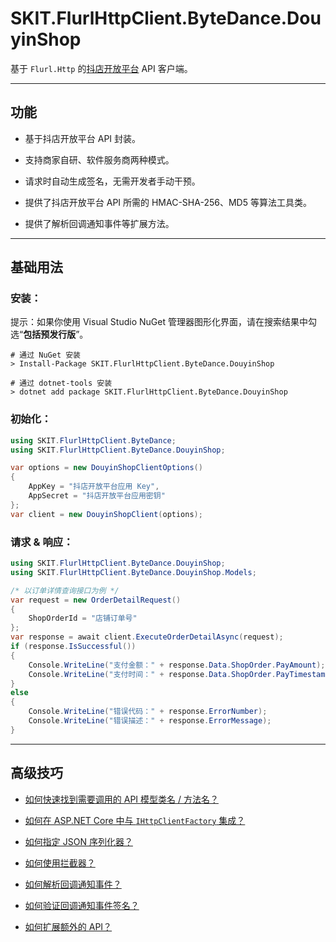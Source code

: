 ﻿# SKIT.FlurlHttpClient.ByteDance.DouyinShop

基于 `Flurl.Http` 的[抖店开放平台](https://op.jinritemai.com/) API 客户端。

---

## 功能

-   基于抖店开放平台 API 封装。

-   支持商家自研、软件服务商两种模式。

-   请求时自动生成签名，无需开发者手动干预。

-   提供了抖店开放平台 API 所需的 HMAC-SHA-256、MD5 等算法工具类。

-   提供了解析回调通知事件等扩展方法。

---

## 基础用法

### 安装：

提示：如果你使用 Visual Studio NuGet 管理器图形化界面，请在搜索结果中勾选“**包括预发行版**”。

```shell
# 通过 NuGet 安装
> Install-Package SKIT.FlurlHttpClient.ByteDance.DouyinShop

# 通过 dotnet-tools 安装
> dotnet add package SKIT.FlurlHttpClient.ByteDance.DouyinShop
```

### 初始化：

```csharp
using SKIT.FlurlHttpClient.ByteDance;
using SKIT.FlurlHttpClient.ByteDance.DouyinShop;

var options = new DouyinShopClientOptions()
{
    AppKey = "抖店开放平台应用 Key",
    AppSecret = "抖店开放平台应用密钥"
};
var client = new DouyinShopClient(options);
```

### 请求 & 响应：

```csharp
using SKIT.FlurlHttpClient.ByteDance.DouyinShop;
using SKIT.FlurlHttpClient.ByteDance.DouyinShop.Models;

/* 以订单详情查询接口为例 */
var request = new OrderDetailRequest()
{
    ShopOrderId = "店铺订单号"
};
var response = await client.ExecuteOrderDetailAsync(request);
if (response.IsSuccessful())
{
    Console.WriteLine("支付金额：" + response.Data.ShopOrder.PayAmount);
    Console.WriteLine("支付时间：" + response.Data.ShopOrder.PayTimestamp);
}
else
{
    Console.WriteLine("错误代码：" + response.ErrorNumber);
    Console.WriteLine("错误描述：" + response.ErrorMessage);
}
```

---

## 高级技巧

-   [如何快速找到需要调用的 API 模型类名 / 方法名？](./Advanced_ModelDefinition.md)

-   [如何在 ASP.NET Core 中与 `IHttpClientFactory` 集成？](./Advanced_IHttpClientFactory.md)

-   [如何指定 JSON 序列化器？](./Advanced_JsonSerializer.md)

-   [如何使用拦截器？](./Advanced_Interceptor.md)

-   [如何解析回调通知事件？](./Advanced_EventDataDeserialization.md)

-   [如何验证回调通知事件签名？](./Advanced_EventDataSignatureVerification.md)

-   [如何扩展额外的 API？](./Advanced_Extensions.md)
